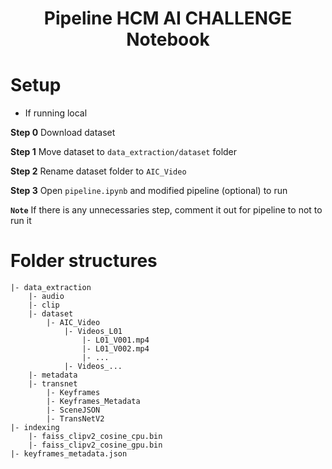 <h1><center>Pipeline HCM AI CHALLENGE <br> Notebook</center></h1>

# Setup

- If running local

**Step 0** Download dataset

**Step 1** Move dataset to `data_extraction/dataset` folder

**Step 2** Rename dataset folder to `AIC_Video`

**Step 3** Open `pipeline.ipynb` and modified pipeline (optional) to run

**`Note`** If there is any unnecessaries step, comment it out for pipeline to not to run it

# Folder structures
```
|- data_extraction
    |- audio
    |- clip
    |- dataset
        |- AIC_Video
            |- Videos_L01
                |- L01_V001.mp4
                |- L01_V002.mp4
                |- ...
            |- Videos_...
    |- metadata
    |- transnet
        |- Keyframes
        |- Keyframes_Metadata
        |- SceneJSON
        |- TransNetV2
|- indexing
    |- faiss_clipv2_cosine_cpu.bin
    |- faiss_clipv2_cosine_gpu.bin
|- keyframes_metadata.json
```